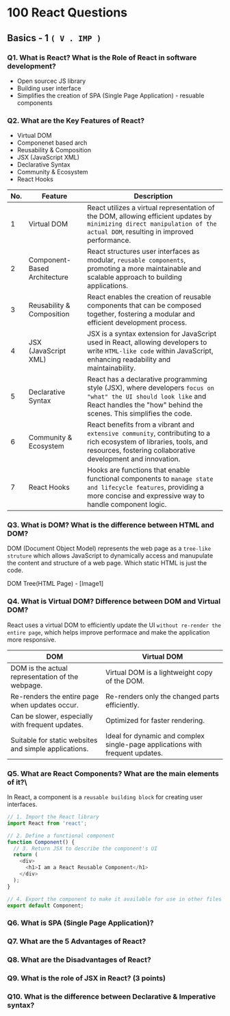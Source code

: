 # 100 React Questions

## Basics - 1 `( V . IMP )`

### Q1. What is React? What is the Role of React in software development?

* Open sourcec JS library
* Building user interface
* Simplifies the creation of SPA (Single Page Application) - resuable components

### Q2. What are the Key Features of React?

* Virtual DOM
* Componenet based arch 
* Reusability & Composition
* JSX (JavaScript XML)
* Declarative Syntax
* Community & Ecosystem
* React Hooks

| No. | Feature                        | Description                                                                                                                                                         |
|-----|--------------------------------|---------------------------------------------------------------------------------------------------------------------------------------------------------------------|
| 1   | Virtual DOM                    | React utilizes a virtual representation of the DOM, allowing efficient updates by `minimizing direct manipulation of the actual DOM`, resulting in improved performance. |
| 2   | Component-Based Architecture   | React structures user interfaces as modular, `reusable components`, promoting a more maintainable and scalable approach to building applications.                     |
| 3   | Reusability & Composition      | React enables the creation of reusable components that can be composed together, fostering a modular and efficient development process.                             |
| 4   | JSX (JavaScript XML)           | JSX is a syntax extension for JavaScript used in React, allowing developers to write `HTML-like code` within JavaScript, enhancing readability and maintainability.   |
| 5   | Declarative Syntax             | React has a declarative programming style (JSX), where developers `focus on "what" the UI should look like` and React handles the "how" behind the scenes. This simplifies the code. |
| 6   | Community & Ecosystem          | React benefits from a vibrant and `extensive community`, contributing to a rich ecosystem of libraries, tools, and resources, fostering collaborative development and innovation. |
| 7   | React Hooks                    | Hooks are functions that enable functional components to `manage state and lifecycle features`, providing a more concise and expressive way to handle component logic. |


### Q3. What is DOM? What is the difference between HTML and DOM?

DOM (Document Object Model) represents the web page as a `tree-like struture` which allows JavaScript to dynamically access and manupulate the content and structure of a web page. Which static HTML is just the code.

DOM Tree(HTML Page) - [Image1] 

### Q4. What is Virtual DOM? Difference between DOM and Virtual DOM?

React uses a virtual DOM to efficiently update the UI `without re-render the entire page`, which helps improve performace and make the application more responsive.

| DOM                                                              | Virtual DOM                                             |
|------------------------------------------------------------------|---------------------------------------------------------|
| DOM is the actual representation of the webpage.                 | Virtual DOM is a lightweight copy of the DOM.           |
| Re-renders the entire page when updates occur.                   | Re-renders only the changed parts efficiently.          |
| Can be slower, especially with frequent updates.                 | Optimized for faster rendering.                         |
| Suitable for static websites and simple applications.            | Ideal for dynamic and complex single-page applications with frequent updates. |


### Q5. What are React Components? What are the main elements of it?\

In React, a component is a `reusable building block` for creating user interfaces.

```javascript
// 1. Import the React library
import React from 'react';

// 2. Define a functional component
function Component() {
  // 3. Return JSX to describe the component's UI
  return (
    <div>
      <h1>I am a React Reusable Component</h1>
    </div>
  );
}

// 4. Export the component to make it available for use in other files
export default Component;
```

### Q6. What is SPA (Single Page Application)?

### Q7. What are the 5 Advantages of React?

### Q8. What are the Disadvantages of React?

### Q9. What is the role of JSX in React? (3 points)

### Q10. What is the difference between Declarative & Imperative syntax?